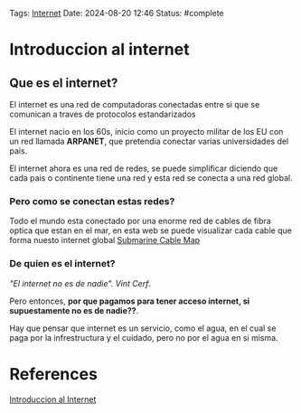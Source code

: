 Tags: [Internet](../Indexes/Internet.md)
Date: 2024-08-20 12:46
Status: #complete
# Introduccion al internet
## Que es el internet?
El internet es una red de computadoras conectadas entre si que se comunican a traves de protocolos estandarizados

El internet nacio en los 60s, inicio como un proyecto militar de los EU con un red llamada __ARPANET__, que pretendia conectar varias universidades del pais. 

El internet ahora es una red de redes, se puede simplificar diciendo que cada pais o continente tiene una red y esta red se conecta a una red global.

### Pero como se conectan estas redes?
Todo el mundo esta conectado por una enorme red de cables de fibra optica que estan en el mar, en esta web se puede visualizar cada cable que forma nuesto internet global
[Submarine Cable Map](https://www.submarinecablemap.com/)


### De quien es el internet?
*"El internet no es de nadie". Vint Cerf*.

Pero entonces, __por que pagamos para tener acceso internet, si supuestamente no es de nadie??__.

Hay que pensar que internet es un servicio, como el agua, en el cual se paga por la infrestructura y el cuidado, pero no por el agua en si misma.

# References
[Introduccion al Internet](https://roadmap.sh/guides/what-is-internet)